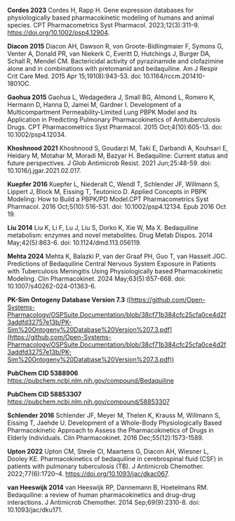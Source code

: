 **Cordes 2023** Cordes H, Rapp H. Gene expression databases for physiologically based pharmacokinetic modeling of humans and animal species. CPT Pharmacometrics Syst Pharmacol. 2023;12(3):311–9. https://doi.org/10.1002/psp4.12904.

**Diacon 2015** Diacon AH, Dawson R, von Groote-Bidlingmaier F, Symons G, Venter A, Donald PR, van Niekerk C, Everitt D, Hutchings J, Burger DA, Schall R, Mendel CM. Bactericidal activity of pyrazinamide and clofazimine alone and in combinations with pretomanid and bedaquiline. Am J Respir Crit Care Med. 2015 Apr 15;191(8):943-53. doi: 10.1164/rccm.201410-1801OC.

**Gaohua 2015** Gaohua L, Wedagedera J, Small BG, Almond L, Romero K, Hermann D, Hanna D, Jamei M, Gardner I. Development of a Multicompartment Permeability-Limited Lung PBPK Model and Its Application in Predicting Pulmonary Pharmacokinetics of Antituberculosis Drugs. CPT Pharmacometrics Syst Pharmacol. 2015 Oct;4(10):605-13. doi: 10.1002/psp4.12034. 

**Khoshnood 2021** Khoshnood S, Goudarzi M, Taki E, Darbandi A, Kouhsari E, Heidary M, Motahar M, Moradi M, Bazyar H. Bedaquiline: Current status and future perspectives. J Glob Antimicrob Resist. 2021 Jun;25:48-59. doi: 10.1016/j.jgar.2021.02.017. 

**Kuepfer 2016** Kuepfer L, Niederalt C, Wendl T, Schlender JF, Willmann S, Lippert J, Block M, Eissing T, Teutonico D. Applied Concepts in PBPK Modeling: How to Build a PBPK/PD Model.CPT Pharmacometrics Syst Pharmacol. 2016 Oct;5(10):516-531. doi: 10.1002/psp4.12134. Epub 2016 Oct 19. 	

**Liu 2014** Liu K, Li F, Lu J, Liu S, Dorko K, Xie W, Ma X. Bedaquiline metabolism: enzymes and novel metabolites. Drug Metab Dispos. 2014 May;42(5):863-6. doi: 10.1124/dmd.113.056119.

**Mehta 2024** Mehta K, Balazki P, van der Graaf PH, Guo T, van Hasselt JGC. Predictions of Bedaquiline Central Nervous System Exposure in Patients with Tuberculosis Meningitis Using Physiologically based Pharmacokinetic Modeling. Clin Pharmacokinet. 2024 May;63(5):657-668. doi: 10.1007/s40262-024-01363-6.	

**PK-Sim Ontogeny Database Version 7.3** ([https://github.com/Open-Systems-Pharmacology/OSPSuite.Documentation/blob/38cf71b384cfc25cfa0ce4d2f3addfd32757e13b/PK-Sim%20Ontogeny%20Database%20Version%207.3.pdf](https://github.com/Open-Systems-Pharmacology/OSPSuite.Documentation/blob/38cf71b384cfc25cfa0ce4d2f3addfd32757e13b/PK-Sim%20Ontogeny%20Database%20Version%207.3.pdf))	

**PubChem CID 5388906** https://pubchem.ncbi.nlm.nih.gov/compound/Bedaquiline

**PubChem CID 58853307** https://pubchem.ncbi.nlm.nih.gov/compound/58853307

**Schlender 2016** Schlender JF, Meyer M, Thelen K, Krauss M, Willmann S, Eissing T, Jaehde U. Development of a Whole-Body Physiologically Based Pharmacokinetic Approach to Assess the Pharmacokinetics of Drugs in Elderly Individuals. Clin Pharmacokinet. 2016 Dec;55(12):1573-1589. 	

**Upton 2022** Upton CM, Steele CI, Maartens G, Diacon AH, Wiesner L, Dooley KE. Pharmacokinetics of bedaquiline in cerebrospinal fluid (CSF) in patients with pulmonary tuberculosis (TB). J Antimicrob Chemother. 2022;77(6):1720–4. https://doi.org/10.1093/jac/dkac067.

**van Heeswijk 2014** van Heeswijk RP, Dannemann B, Hoetelmans RM. Bedaquiline: a review of human pharmacokinetics and drug-drug interactions. J Antimicrob Chemother. 2014 Sep;69(9):2310-8. doi: 10.1093/jac/dku171.

